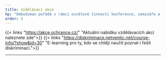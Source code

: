 ```yaml
---
title: Vzdělávací akce
hp: "Ombudsman pořádá v rámci osvětové činnosti konference, semináře a diskuzní kulaté stoly."
order: 3
---
```

{{< links "https://akce.ochrance.cz/" "Aktuální nabídku vzdělávacích akcí naleznete zde">}}
{{< links "https://diskriminace.netventic.net/course-info/?show&id=30" "E-learning pro ty, kdo se chtějí naučit poznat i řešit diskriminaci.">}}
***
